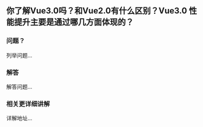 ## 你了解Vue3.0吗？和Vue2.0有什么区别？Vue3.0 性能提升主要是通过哪几方面体现的？

### 问题？

列举问题...

### 解答

解答问题...

### 相关更详细讲解

详解地址...
